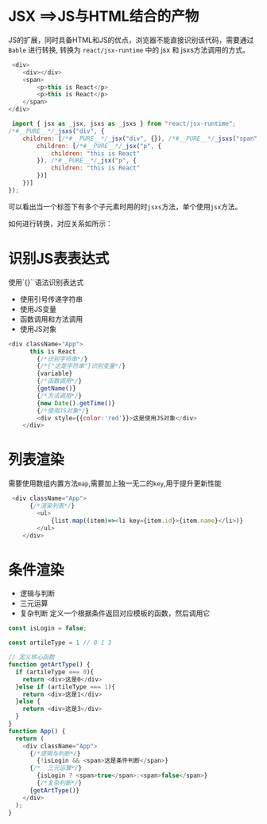 # JSX ==>JS与HTML结合的产物

 JS的扩展，同时具备HTML和JS的优点，浏览器不能直接识别该代码，需要通过 `Bable` 进行转换, 转换为 `react/jsx-runtime` 中的 jsx 和 jsxs方法调用的方式。
```javascript
 <div>
    <div></div>
    <span>
        <p>this is React</p>
        <p>this is React</p>
    </span>
</div>
```

```javascript
 import { jsx as _jsx, jsxs as _jsxs } from "react/jsx-runtime";
/*#__PURE__*/_jsxs("div", {
    children: [/*#__PURE__*/_jsx("div", {}), /*#__PURE__*/_jsxs("span", {
        children: [/*#__PURE__*/_jsx("p", {
            children: "this is React"
        }), /*#__PURE__*/_jsx("p", {
            children: "this is React"
        })]
    })]
});
```

可以看出当一个标签下有多个子元素时用的时`jsxs`方法，单个使用`jsx`方法。

如何进行转换，对应关系如所示：

# 识别JS表表达式

使用`{}``语法识别表达式

 - 使用引号传递字符串
 - 使用JS变量
 - 函数调用和方法调用
 - 使用JS对象

```javascript
<div className="App">
      this is React
        {/*识别字符串*/}
        {/*{"这是字符串"}识别变量*/}
        {variable}
        {/*函数调用*/}
        {getName()}
        {/*方法调用*/}
        {new Date().getTime()}
        {/*使用JS对象*/}
        <div style={{color:'red'}}>这是使用JS对象</div>
    </div>
```


# 列表渲染
需要使用数组内置方法`map`,需要加上独一无二的`key`,用于提升更新性能

```javascript
 <div className="App">
      {/*渲染列表*/}
        <ul>
            {list.map((item)=><li key={item.id}>{item.name}</li>)}
        </ul>
    </div>
```

# 条件渲染

- 逻辑与判断
- 三元运算
- 复杂判断
定义一个根据条件返回对应模板的函数，然后调用它

```javascript
const isLogin = false;

const artileType = 1 // 0 1 3

// 定义核心函数
function getArtType() {
  if (artileType === 0){
    return <div>这是0</div>
  }else if (artileType === 1){
    return <div>这是1</div>
  }else {
    return <div>这是3</div>
  }
}
function App() {
  return (
    <div className="App">
      {/*逻辑与判断*/}
        {!isLogin && <span>这是条件判断</span>}
      {/*  三元运算*/}
        {isLogin ? <span>true</span>:<span>false</span>}
        {/*复杂判断*/}
      {getArtType()}
    </div>
  );
}
```





